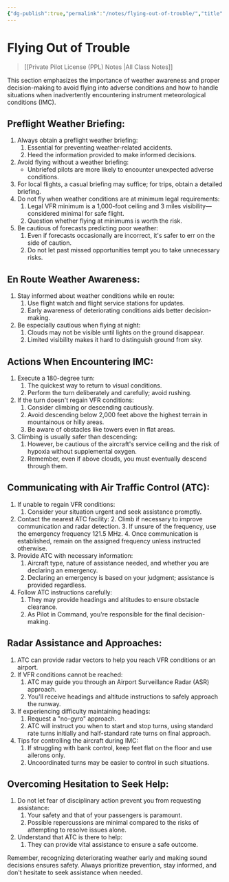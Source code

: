```yaml
---
{"dg-publish":true,"permalink":"/notes/flying-out-of-trouble/","title":"Flying Out of Trouble","tags":["aviation","classnotes"]}
---
```



# Flying Out of Trouble
> [[Private Pilot License (PPL) Notes \|All Class Notes]]

This section emphasizes the importance of weather awareness and proper decision-making to avoid flying into adverse conditions and how to handle situations when inadvertently encountering instrument meteorological conditions (IMC).

## Preflight Weather Briefing:

1. Always obtain a preflight weather briefing:
    1. Essential for preventing weather-related accidents.
    2. Heed the information provided to make informed decisions.
2. Avoid flying without a weather briefing:
    - Unbriefed pilots are more likely to encounter unexpected adverse conditions.
3. For local flights, a casual briefing may suffice; for trips, obtain a detailed briefing.
4. Do not fly when weather conditions are at minimum legal requirements:
    1. Legal VFR minimum is a 1,000-foot ceiling and 3 miles visibility—considered minimal for safe flight.
    2. Question whether flying at minimums is worth the risk.
5. Be cautious of forecasts predicting poor weather:
    1. Even if forecasts occasionally are incorrect, it's safer to err on the side of caution.
    2. Do not let past missed opportunities tempt you to take unnecessary risks.

## En Route Weather Awareness:

1. Stay informed about weather conditions while en route:
    1. Use flight watch and flight service stations for updates.
    2. Early awareness of deteriorating conditions aids better decision-making.
2. Be especially cautious when flying at night:
    1. Clouds may not be visible until lights on the ground disappear.
    2. Limited visibility makes it hard to distinguish ground from sky.

## Actions When Encountering IMC:

1. Execute a 180-degree turn:
    1. The quickest way to return to visual conditions.
    2. Perform the turn deliberately and carefully; avoid rushing.
2. If the turn doesn't regain VFR conditions:
    1. Consider climbing or descending cautiously.
    2. Avoid descending below 2,000 feet above the highest terrain in mountainous or hilly areas.
    3. Be aware of obstacles like towers even in flat areas.
3. Climbing is usually safer than descending:
    1. However, be cautious of the aircraft's service ceiling and the risk of hypoxia without supplemental oxygen.
    2. Remember, even if above clouds, you must eventually descend through them.

## Communicating with Air Traffic Control (ATC):

1. If unable to regain VFR conditions:
    1. Consider your situation urgent and seek assistance promptly.
2. Contact the nearest ATC facility:
    2. Climb if necessary to improve communication and radar detection.
    3. If unsure of the frequency, use the emergency frequency 121.5 MHz.
    4. Once communication is established, remain on the assigned frequency unless instructed otherwise.
3. Provide ATC with necessary information:
    1. Aircraft type, nature of assistance needed, and whether you are declaring an emergency.
    2. Declaring an emergency is based on your judgment; assistance is provided regardless.
4. Follow ATC instructions carefully:
    1. They may provide headings and altitudes to ensure obstacle clearance.
    2. As Pilot in Command, you're responsible for the final decision-making.

## Radar Assistance and Approaches:

1. ATC can provide radar vectors to help you reach VFR conditions or an airport.
2. If VFR conditions cannot be reached:
    1. ATC may guide you through an Airport Surveillance Radar (ASR) approach.
    2. You'll receive headings and altitude instructions to safely approach the runway.
3. If experiencing difficulty maintaining headings:
    1. Request a "no-gyro" approach.
    2. ATC will instruct you when to start and stop turns, using standard rate turns initially and half-standard rate turns on final approach.
4. Tips for controlling the aircraft during IMC:
    1. If struggling with bank control, keep feet flat on the floor and use ailerons only.
    2. Uncoordinated turns may be easier to control in such situations.

## Overcoming Hesitation to Seek Help:

1. Do not let fear of disciplinary action prevent you from requesting assistance:
    1. Your safety and that of your passengers is paramount.
    2. Possible repercussions are minimal compared to the risks of attempting to resolve issues alone.
2. Understand that ATC is there to help:
    1. They can provide vital assistance to ensure a safe outcome.

Remember, recognizing deteriorating weather early and making sound decisions ensures safety. Always prioritize prevention, stay informed, and don't hesitate to seek assistance when needed.